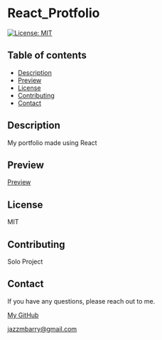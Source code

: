 # React_Protfolio

  [![License: MIT](https://img.shields.io/badge/License-MIT-yellow.svg)](https://opensource.org/licenses/MIT)

  ## Table of contents

  * [Description](#description)
  * [Preview](#preview)
  * [License](#license)
  * [Contributing](#contributing)
  * [Contact](#contact)

  ## Description
  My portfolio made using React

  ## Preview
  [Preview](src\assets\project_img\portfolio.png)
  
  ## License
  MIT
  
  ## Contributing
  Solo Project

  ## Contact
  If you have any questions, please reach out to me.
  
  [My GitHub](https://github.com/jazzmbarry)
  
  jazzmbarry@gmail.com
  

